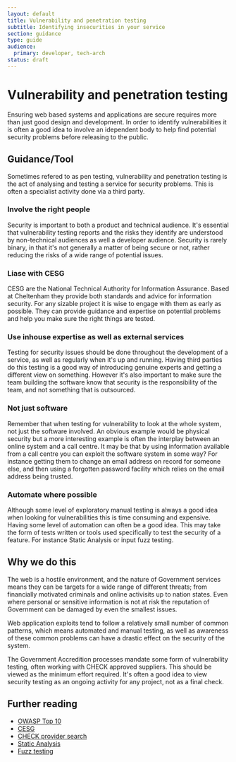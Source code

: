 ```yaml
---
layout: default
title: Vulnerability and penetration testing
subtitle: Identifying insecurities in your service
section: guidance
type: guide
audience:
  primary: developer, tech-arch
status: draft
---
```

    
# Vulnerability and penetration testing

Ensuring web based systems and applications are secure requires more than
just good design and development. In order to identify vulnerabilities it
is often a good idea to involve an idependent body to help find potential
security problems before releasing to the public.

## Guidance/Tool

Sometimes refered to as pen testing, vulnerability and penetration
testing is the act of analysing and testing a service for security
problems. This is often a specialist activity done via a third party.

### Involve the right people

Security is important to both a product and technical audience. It's
essential that vulnerability testing reports and the risks they identify
are understood by non-technical audiences as well a developer audience.
Security is rarely binary, in that it's not generally a matter of being
secure or not, rather reducing the risks of a wide range of potential issues.

### Liase with CESG

CESG are the National Technical Authority for Information Assurance.
Based at Cheltenham they provide both standards and advice for
information security. For any sizable project it is wise to engage with
them as early as possible. They can provide guidance and expertise on
potential problems and help you make sure the right things are tested.

### Use inhouse expertise as well as external services

Testing for security issues should be done throughout the development of
a service, as well as regularly when it's up and running. Having third
parties do this testing is a good way of introducing genuine experts and
getting a different view on something. However it's also important to
make sure the team building the software know that security is the
responsibility of the team, and not something that is outsourced.

### Not just software

Remember that when testing for vulnerability to look at the whole
system, not just the software involved. An obvious example would be
physical security but a more interesting example is often the interplay
between an online system and a call centre. It may be that by using
information available from a call centre you can exploit the software
system in some way? For instance getting them to change an email address
on record for someone else, and then using a forgotten password facility
which relies on the email address being trusted.

### Automate where possible

Although some level of exploratory manual testing is always a good idea
when looking for vulnerabilities this is time consuming and expensive.
Having some level of automation can often be a good idea. This may take
the form of tests written or tools used specifically to test the security of a
feature. For instance Static Analysis or input fuzz testing.

## Why we do this

The web is a hostile environment, and the nature of Government services
means they can be targets for a wide range of different threats; from
financially motivated criminals and online activisits up to nation
states. Even where personal or sensitive information is not at risk the
reputation of Government can be damaged by even the smallest issues.

Web application exploits tend to follow a relatively small number of
common patterns, which means automated and manual testing, as well as
awareness of these common problems can have a drastic effect on the
security of the system.

The Government Accredition processes mandate some form of vulnerability
testing, often working with CHECK approved suppliers. This should be
viewed as the minimum effort required. It's often a good idea to view
security testing as an ongoing activity for any project, not as a final
check.

## Further reading

* [OWASP Top 10](https://www.owasp.org/index.php/Top_10_2010)
* [CESG](http://www.cesg.gov.uk/)
* [CHECK provider
  search](http://www.cesg.gov.uk/finda/Pages/CHECKSearch.aspx)
* [Static
  Analysis](http://research.microsoft.com/en-us/um/people/livshits/papers/pdf/thesis.pdf)
* [Fuzz testing](http://en.wikipedia.org/wiki/Fuzz_testing)
